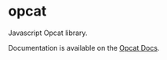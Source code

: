 opcat
=====

Javascript Opcat library.

Documentation is available on the [Opcat Docs](http://docs.opcatlabs.io/overview).
